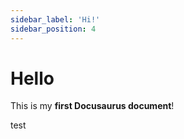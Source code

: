 ```yaml
---
sidebar_label: 'Hi!'
sidebar_position: 4
---
```


# Hello

This is my **first Docusaurus document**!

test
